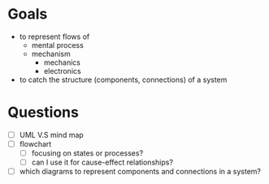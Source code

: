 # Goals
- to represent flows of
	- mental process
	- mechanism
		-  mechanics
		-  electronics
- to catch the structure (components, connections) of a system


# Questions
- [ ] UML V.S mind map
- [ ] flowchart
  - [ ] focusing on states or processes?
  - [ ] can I use it for cause-effect relationships?
- [ ] which diagrams to represent components and connections in a system? 
<!--stackedit_data:
eyJoaXN0b3J5IjpbLTE0NTI0MjU2NjcsLTk1MTAzNjgzNV19
-->